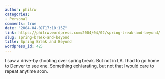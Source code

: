```yaml
---
author: philrw
categories:
- Personal
comments: true
date: "2004-04-02T17:10:15Z"
link: https://philrw.wordpress.com/2004/04/02/spring-break-and-beyond/
slug: spring-break-and-beyond
title: Spring Break and Beyond
wordpress_id: 425
---
```


I saw a drive-by shooting over spring break. But not in LA. I had to
go home to Denver to see one. Something exhilarating, but not that I
would care to repeat anytime soon.





